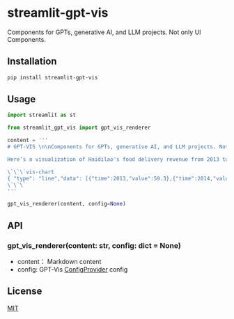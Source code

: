 # streamlit-gpt-vis

Components for GPTs, generative AI, and LLM projects. Not only UI Components.

## Installation

```sh
pip install streamlit-gpt-vis
```

## Usage

```python
import streamlit as st

from streamlit_gpt_vis import gpt_vis_renderer

content = '''
# GPT-VIS \n\nComponents for GPTs, generative AI, and LLM projects. Not only UI Components.

Here’s a visualization of Haidilao's food delivery revenue from 2013 to 2022. You can see a steady increase over the years, with notable *growth* particularly in recent years.

\`\`\`vis-chart
{ "type": "line","data": [{"time":2013,"value":59.3},{"time":2014,"value":64.4},{"time":2015,"value":68.9},{"time":2016,"value":74.4},{"time":2017,"value":82.7},{"time":2018,"value":91.9},{"time":2019,"value":99.1},{"time":2020,"value":101.6},{"time":2021,"value":114.4},{"time":2022,"value":121}] }
\`\`\`
'''

gpt_vis_renderer(content, config=None)
```

## API

### gpt_vis_renderer(content: str, config: dict = None)

- content： Markdown content
- config: GPT-Vis [ConfigProvider](https://github.com/antvis/GPT-Vis/blob/main/src/ConfigProvider/index.md) config

## License

[MIT](./LICENSE)
